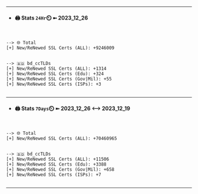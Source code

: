 

---
- #### 🖨️ **Stats** `24Hr`⏲️ ➼ 2023_12_26
```console


--> 🌐 Total
[+] New/ReNewed SSL Certs (ALL): +9246009


--> 🇧🇩 bd_ccTLDs
[+] New/ReNewed SSL Certs (ALL): +1314
[+] New/ReNewed SSL Certs (Edu): +324
[+] New/ReNewed SSL Certs (Gov|Mil): +55
[+] New/ReNewed SSL Certs (ISPs): +3


```

---
- #### 🖨️ **Stats** `7Days`⏲️ ➼ 2023_12_26 <--> 2023_12_19
```console


--> 🌐 Total
[+] New/ReNewed SSL Certs (ALL): +70460965


--> 🇧🇩 bd_ccTLDs
[+] New/ReNewed SSL Certs (ALL): +11506
[+] New/ReNewed SSL Certs (Edu): +3388
[+] New/ReNewed SSL Certs (Gov|Mil): +658
[+] New/ReNewed SSL Certs (ISPs): +7


```

---

